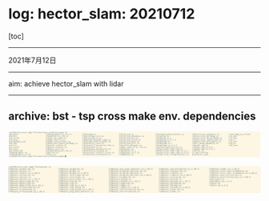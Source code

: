 # log: hector_slam: 20210712

[toc]



---

2021年7月12日



---

aim: achieve hector_slam with lidar

---

## archive: bst - tsp cross make env. dependencies

![image-20210712204336720](log_hecotr_slam.assets/image-20210712204336720.png)

![image-20210712204405349](log_hecotr_slam.assets/image-20210712204405349.png)
